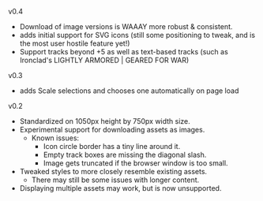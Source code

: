 v0.4
* Download of image versions is WAAAY more robust & consistent.
* adds initial support for SVG icons (still some positioning to tweak, and is the most user hostile feature yet!)
* Support tracks beyond +5 as well as text-based tracks (such as Ironclad's LIGHTLY ARMORED | GEARED FOR WAR)

v0.3
* adds Scale selections and chooses one automatically on page load

v0.2
* Standardized on 1050px height by 750px width size.
* Experimental support for downloading assets as images.
    * Known issues: 
        * Icon circle border has a tiny line around it.
        * Empty track boxes are missing the diagonal slash.
        * Image gets truncated if the browser window is too small.
* Tweaked styles to more closely resemble existing assets.
    * There may still be some issues with longer content.
* Displaying multiple assets may work, but is now unsupported.
